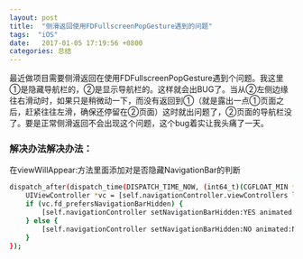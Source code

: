 ```yaml
---
layout: post
title:  "侧滑返回使用FDFullscreenPopGesture遇到的问题"
tags:  "iOS"
date:   2017-01-05 17:19:56 +0800
categories: 总结
---
```

最近做项目需要侧滑返回在使用FDFullscreenPopGesture遇到个问题。我这里①是隐藏导航栏的，②是显示导航栏的。这样就会出BUG了。当从②左侧边缘往右滑动时，如果只是稍微动一下，而没有返回到①（就是露出一点①页面之后，赶紧往往左滑，确保还停留在②页面）这时就出问题了，②页面的导航栏没了。要是正常侧滑返回不会出现这个问题，这个bug着实让我头痛了一天。

### 解决办法解决办法：

在viewWillAppear:方法里面添加对是否隐藏NavigationBar的判断

```bash
dispatch_after(dispatch_time(DISPATCH_TIME_NOW, (int64_t)(CGFLOAT_MIN * NSEC_PER_SEC)), dispatch_get_main_queue(), ^{
    UIViewController *vc = [self.navigationController.viewControllers lastObject];
    if (vc.fd_prefersNavigationBarHidden) {
        [self.navigationController setNavigationBarHidden:YES animated:NO];
    } else {
        [self.navigationController setNavigationBarHidden:NO animated:NO];
    }
});
```

